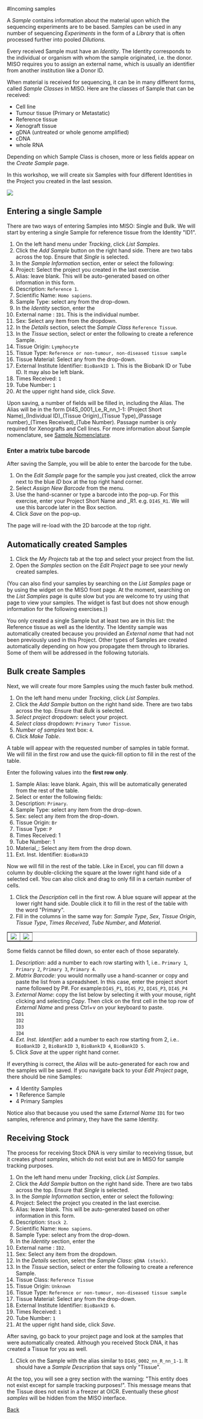 #Incoming samples

A _Sample_ contains information about the material upon which the sequencing
experiments are to be based. Samples can be used in any number of sequencing
_Experiments_ in the form of a _Library_ that is often processed further into
pooled _Dilutions._

Every received Sample must have an _Identity_. The Identity corresponds to the
individual or organism with whom the sample originated, i.e. the donor. MISO
requires you to assign an external name, which is usually an identifier from
another institution like a Donor ID.

When material is received for sequencing, it can be in many different forms,
called _Sample Classes_ in MISO. Here are the classes of Sample that can be
received:

* Cell line
* Tumour tissue (Primary or Metastatic)
* Reference tissue
* Xenograft tissue
* gDNA (untreated or whole genome amplified)
* cDNA
* whole RNA

Depending on which Sample Class is chosen, more or less fields appear on the
_Create Sample_ page.

In this workshop, we will create six Samples with four different Identities in
the Project you created in the last session. 

<img src="pics/flow-sample1.svg"/>

## Entering a single Sample

There are two ways of entering Samples into MISO: Single and Bulk. We will start
by entering a single Sample for reference tissue from the Identity "ID1".

1. On the left hand menu under _Tracking_, click _List Samples_.
1. Click the _Add Sample_ button on the right hand side. There are two tabs
across the top. Ensure that _Single_ is selected.
1. In the _Sample Information_ section, enter or select the following:
  1. Project: Select the project you created in the last exercise.
  1. Alias: leave blank. This will be auto-generated based on other
information in this form.
  1. Description: `Reference 1`.
  1. Scientific Name: `Homo sapiens`.
  1. Sample Type: select any from the drop-down.
1. In the _Identity_ section, enter the 
  1. External name : `ID1`. This is the individual number.
  1. Sex: Select any item from the dropdown.
1. In the _Details_ section, select the _Sample Class_ `Reference Tissue`.
1. In the _Tissue_ section, select or enter the following to create a reference Sample.
  1. Tissue Origin: `Lymphocyte`
  1. Tissue Type: `Reference or non-tumour, non-diseased tissue sample`
  1. Tissue Material: Select any from the drop-down.
  1. External Institute Identifier: `BioBankID 1`. This is the Biobank ID or Tube ID.
It may also be left blank.
  1. Times Received: `1`
  1. Tube Number: `1`
1. At the upper right hand side, click _Save_.

Upon saving, a number of fields will be filled in, including the Alias. The
Alias will be in the form DI4S\_0001\_Le\_R\_nn\_1-1: (Project Short
Name)\_(Individual ID)\_(Tissue Origin)\_(Tissue Type)\_(Passage number)\_(Times
Received)\_(Tube Number). Passage number is only required for Xenografts and Cell
lines. For more information about Sample nomenclature, see <a
href="https://wiki.oicr.on.ca/display/MCPHERSON/LIMS+Guidelines#LIMSGuidelines-SampleNomenclature"
target="_new">Sample Nomenclature</a>.

### Enter a matrix tube barcode

After saving the Sample, you will be able to enter the barcode for the tube.

1. On the _Edit Sample_ page for the sample you just created, click the arrow next to
the blue _ID_ box at the top right hand corner.
1. Select _Assign New Barcode_ from the menu.
1. Use the hand-scanner or type a barcode into the pop-up. For this exercise,
enter your Project Short Name and _R1. e.g. `DI4S_R1`. We will use this barcode
later in the Box section.
1. Click _Save_ on the pop-up.

The page will re-load with the 2D barcode at the top right.

## Automatically created Samples

1. Click the _My Projects_ tab at the top and select your project from the list.
1. Open the _Samples_ section on the _Edit Project_ page to see your newly
created samples.

(You can also find your samples by searching on the _List Samples_ page or by
using the widget on the MISO front page. At the moment, searching on the _List
Samples_ page is quite slow but you are welcome to try using that page to view
your samples. The widget is fast but does not show enough information for the
following exercises.))

You only created a single Sample but at least two are in this list: the
Reference tissue as well as the Identity. The Identity sample was automatically
created because you provided an _External name_ that had not been previously
used in this Project. Other types of Samples are created automatically depending
on how you propagate them through to libraries. Some of them will be addressed
in the following tutorials.

## Bulk create Samples

Next, we will create four more Samples using the much faster bulk method.

1. On the left hand menu under _Tracking_, click _List Samples_.
1. Click the _Add Sample_ button on the right hand side. There are two tabs
across the top. Ensure that _Bulk_ is selected.
1. _Select project_ dropdown: select your project.
1. _Select class_ dropdown: `Primary Tumor Tissue`.
1. _Number of samples_ text box: `4`.
1. Click _Make Table_.

A table will appear with the requested number of samples in table format. We
will fill in the first row and use the quick-fill option to fill in the rest of
the table.

Enter the following values into the **first row only**.

1. Sample Alias: leave blank. Again, this will be automatically generated from
the rest of the table.
1. Select or enter the following fields: 
  1. Description: `Primary`.
  1. Sample Type: select any item from the drop-down.
  1. Sex: select any item from the drop-down.
  1. Tissue Origin: `Br`
  1. Tissue Type: `P`
  1. Times Received: 1
  1. Tube Number: 1
  1. Material_: Select any item from the drop down.
  1. Ext. Inst. Identifier: `BioBankID`


Now we will fill in the rest of the table. Like in Excel, you can fill down a
column by double-clicking the square at the lower right hand side of a selected
cell. You can also click and drag to only fill in a certain number of cells.

1. Click the _Description_ cell in the first row. A blue square will appear at
the lower right hand side. Double click it to fill in the rest of the table with
the word "Primary". 
1. Fill in the columns in the same way for: _Sample Type_, _Sex_, _Tissue
Origin_, _Tissue Type_, _Times Received_, _Tube Number_, and _Material_.

<table border="1"><tr><td>
<img src="pics/fill-down-1.png"/>
</td><td>
<img src="pics/fill-down-2.png"/>
</td></tr></table>


Some fields cannot be filled down, so enter each of those separately.

1. _Description_: add a number to each row starting with 1, i.e..
`Primary 1`, `Primary 2`, `Primary 3`, `Primary 4`.
1. _Matrix Barcode_: you would normally use a hand-scanner or
copy and paste the list from a spreadsheet. In this case, enter the project
short name followed by P#. For example:`DI4S_P1`, `DI4S_P2`, `DI4S_P3`, `DI4S_P4`
1. _External Name_: copy the list below by selecting it with your mouse, right
clicking and selecting _Copy_. Then click on the first cell in the top row of
_External Name_ and press Ctrl+v on your keyboard to paste.
<br/>`ID1`<br/>`ID2`<br/>`ID3`<br/>`ID4`
1. _Ext. Inst. Identifier_: add a number to each row starting from 2, i.e..
`BioBankID 2`, `BioBankID 3`, `BioBankID 4`, `BioBankID 5`.
1. Click _Save_ at the upper right hand corner.

If everything is correct, the _Alias_ will be auto-generated for each row and
the samples will be saved. If you navigate back to your _Edit Project_ page,
there should be nine Samples:

* 4 Identity Samples
* 1 Reference Sample
* 4 Primary Samples

Notice also that because you used the same _External Name_ `ID1` for two
samples, reference and primary, they have the same Identity.

## Receiving Stock

The process for receiving Stock DNA is very similar to receiving tissue, but it
creates _ghost samples_, which do not exist but are in MISO for sample tracking
purposes.

1. On the left hand menu under _Tracking_, click _List Samples_.
1. Click the _Add Sample_ button on the right hand side. There are two tabs
across the top. Ensure that _Single_ is selected.
1. In the _Sample Information_ section, enter or select the following:
  1. Project: Select the project you created in the last exercise.
  1. Alias: leave blank. This will be auto-generated based on other
information in this form.
  1. Description: `Stock 2`.
  1. Scientific Name: `Homo sapiens`.
  1. Sample Type: select any from the drop-down.
1. In the _Identity_ section, enter the
  1. External name : `ID2`.
  1. Sex: Select any item from the dropdown.
1. In the _Details_ section, select the _Sample Class_: `gDNA (stock)`.
1. In the _Tissue_ section, select or enter the following to create a reference
Sample.
  1. Tissue Class: `Reference Tissue`
  1. Tissue Origin: `Unknown`
  1. Tissue Type: `Reference or non-tumour, non-diseased tissue sample`
  1. Tissue Material: Select any from the drop-down.
  1. External Institute Identifier: `BioBankID 6`.
  1. Times Received: `1`
  1. Tube Number: `1`
1. At the upper right hand side, click _Save_.

After saving, go back to your project page and look at the samples that were
automatically created. Although you received Stock DNA, it has created a Tissue
for you as well.

1. Click on the Sample with the alias similar to `DI4S_0002_nn_R_nn_1-1`. It
should have a _Sample Description_ that says only "Tissue".

At the top, you will see a grey section with the warning: "This entity does not
exist except for sample tracking purposes!". This message means that the Tissue
does not exist in a freezer at OICR. Eventually these _ghost samples_ will be
hidden from the MISO interface.



[Back](readme.md)



